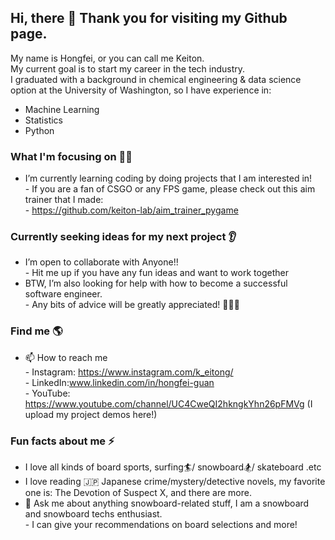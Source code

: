 ## Hi, there 👋 Thank you for visiting my Github page.

My name is Hongfei, or you can call me Keiton.<br />
My current goal is to start my career in the tech industry.<br />
I graduated with a background in chemical engineering & data science option at the University of Washington, so I have experience in:
* Machine Learning
* Statistics
* Python

### What I'm focusing on 👨‍💻
- I’m currently learning coding by doing projects that I am interested in!  <br />
      - If you are a fan of CSGO or any FPS game, please check out this aim trainer that I made: <br />
      - https://github.com/keiton-lab/aim_trainer_pygame <br />

### Currently seeking ideas for my next project 👂
- I’m open to collaborate with Anyone!! <br />
      - Hit me up if you have any fun ideas and want to work together <br />
- BTW, I’m  also looking for help with how to become a successful software engineer. <br />
      - Any bits of advice will be greatly appreciated! 💪🙏🙏 <br />

### Find me 🌎
- 📫 How to reach me <br />
      - Instagram: https://www.instagram.com/k_eitong/ <br />
      - LinkedIn:www.linkedin.com/in/hongfei-guan <br />
      - YouTube: https://www.youtube.com/channel/UC4CweQI2hkngkYhn26pFMVg (I upload my project demos here!)
    
### Fun facts about me ⚡
- I love all kinds of board sports, surfing🏄/ snowboard🏂/ skateboard .etc <br />
- I love reading 🇯🇵 Japanese crime/mystery/detective novels, my favorite one is: The Devotion of Suspect X, and there are more.<br />
- 💬 Ask me about anything snowboard-related stuff, I am a snowboard and snowboard techs enthusiast. <br />
      - I can give your recommendations on board selections and more!  <br />
